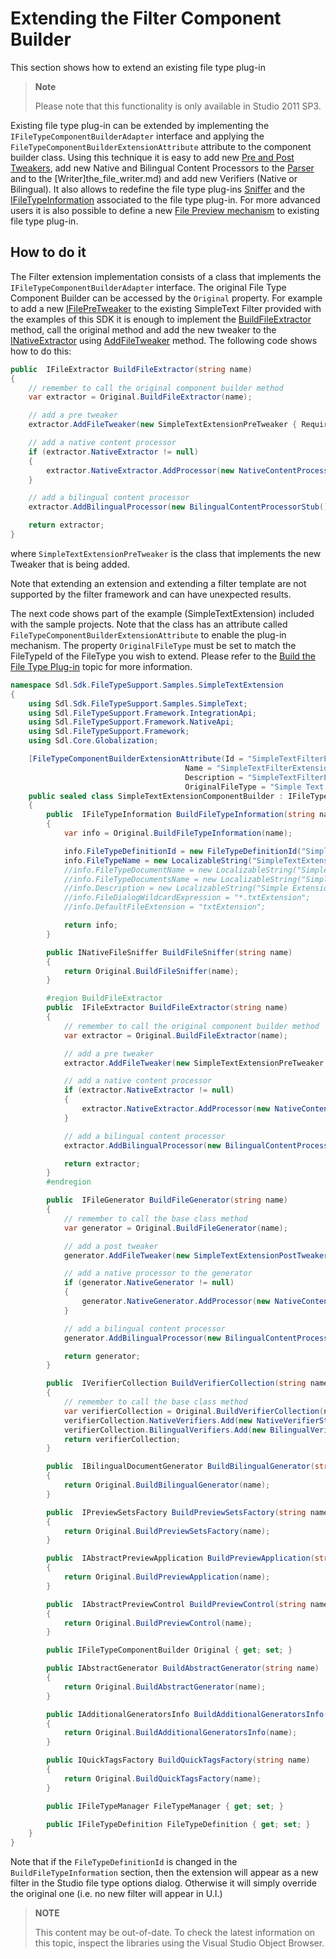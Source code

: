 Extending the Filter Component Builder
==
This section shows how to extend an existing file type plug-in

>**Note**
>
>Please note that this functionality is only available in Studio 2011 SP3.

Existing file type plug-in can be extended by implementing the ```IFileTypeComponentBuilderAdapter``` interface and applying the ```FileTypeComponentBuilderExtensionAttribute``` attribute to the component builder class. Using this technique it is easy to add new [Pre and Post Tweakers](native_file_tweakers.md), add new Native and Bilingual Content Processors to the [Parser](the_file_parser.md) and to the [Writer]the_file_writer.md) and add new Verifiers (Native or Bilingual). It also allows to redefine the file type plug-ins [Sniffer](the_file_sniffer.md) and the [IFileTypeInformation](../../api/filetypesupport/Sdl.FileTypeSupport.Framework.IntegrationApi.IFileTypeInformation.yml) associated to the file type plug-in. For more advanced users it is also possible to define a new [File Preview mechanism](the_filter_preview.md) to existing file type plug-in.

How to do it
--

The Filter extension implementation consists of a class that implements the ```IFileTypeComponentBuilderAdapter``` interface. The original File Type Component Builder can be accessed by the ```Original``` property. For example to add a new [IFilePreTweaker](../../api/filetypesupport/Sdl.FileTypeSupport.Framework.NativeApi.IFilePreTweaker.yml) to the existing SimpleText Filter provided with the examples of this SDK it is enough to implement the [BuildFileExtractor](../../api/filetypesupport/Sdl.FileTypeSupport.Framework.IntegrationApi.DynamicFilterComponentBuilder.yml#Sdl_FileTypeSupport_Framework_IntegrationApi_DynamicFilterComponentBuilder_BuildFileExtractor_System_String_) method, call the original method and add the new tweaker to the [INativeExtractor](../../api/filetypesupport/Sdl.FileTypeSupport.Framework.NativeApi.INativeExtractor.yml) using [AddFileTweaker](../../api/filetypesupport/Sdl.FileTypeSupport.Framework.IntegrationApi.IFileExtractor.yml#Sdl_FileTypeSupport_Framework_IntegrationApi_IFileExtractor_AddFileTweaker_Sdl_FileTypeSupport_Framework_NativeApi_IFilePreTweaker_) method. The following code shows how to do this:

```cs
public  IFileExtractor BuildFileExtractor(string name)
{
    // remember to call the original component builder method
    var extractor = Original.BuildFileExtractor(name);

    // add a pre tweaker
    extractor.AddFileTweaker(new SimpleTextExtensionPreTweaker { RequireValidEncoding = false });

    // add a native content processor
    if (extractor.NativeExtractor != null)
    {
        extractor.NativeExtractor.AddProcessor(new NativeContentProcessorStub());
    }

    // add a bilingual content processor
    extractor.AddBilingualProcessor(new BilingualContentProcessorStub());

    return extractor;
}
```

where ```SimpleTextExtensionPreTweaker``` is the class that implements the new Tweaker that is being added.

Note that extending an extension and extending a filter template are not supported by the filter framework and can have unexpected results.

The next code shows part of the example (SimpleTextExtension) included with the sample projects. Note that the class has an attribute called ```FileTypeComponentBuilderExtensionAttribute``` to enable the plug-in mechanism. The property ```OriginalFileType``` must be set to match the FileTypeId of the FileType you wish to extend. Please refer to the [Build the File Type Plug-in](build_the_file_type_plug_in.md) topic for more information.

```cs
namespace Sdl.Sdk.FileTypeSupport.Samples.SimpleTextExtension
{
    using Sdl.Sdk.FileTypeSupport.Samples.SimpleText;
    using Sdl.FileTypeSupport.Framework.IntegrationApi;
    using Sdl.FileTypeSupport.Framework.NativeApi;
    using Sdl.FileTypeSupport.Framework;
    using Sdl.Core.Globalization;

    [FileTypeComponentBuilderExtensionAttribute(Id = "SimpleTextFilterExtension_Id",
                                       Name = "SimpleTextFilterExtension_Name",
                                       Description = "SimpleTextFilterExtension_Description",
                                       OriginalFileType = "Simple Text Filter 1.0.0.0")]
    public sealed class SimpleTextExtensionComponentBuilder : IFileTypeComponentBuilderAdapter
    {
        public  IFileTypeInformation BuildFileTypeInformation(string name)
        {
            var info = Original.BuildFileTypeInformation(name);

            info.FileTypeDefinitionId = new FileTypeDefinitionId("SimpleTextExtension 1.0.0.0");
            info.FileTypeName = new LocalizableString("SimpleTextExtension");
            //info.FileTypeDocumentName = new LocalizableString("SimpleTextExtension");
            //info.FileTypeDocumentsName = new LocalizableString("SimpleTextExtensions");
            //info.Description = new LocalizableString("Simple Extension Filter");
            //info.FileDialogWildcardExpression = "*.txtExtension";
            //info.DefaultFileExtension = "txtExtension";

            return info;
        }

        public INativeFileSniffer BuildFileSniffer(string name)
        {
            return Original.BuildFileSniffer(name);
        }

        #region BuildFileExtractor
        public  IFileExtractor BuildFileExtractor(string name)
        {
            // remember to call the original component builder method
            var extractor = Original.BuildFileExtractor(name);

            // add a pre tweaker
            extractor.AddFileTweaker(new SimpleTextExtensionPreTweaker { RequireValidEncoding = false });

            // add a native content processor
            if (extractor.NativeExtractor != null)
            {
                extractor.NativeExtractor.AddProcessor(new NativeContentProcessorStub());
            }

            // add a bilingual content processor
            extractor.AddBilingualProcessor(new BilingualContentProcessorStub());

            return extractor;
        }
        #endregion

        public  IFileGenerator BuildFileGenerator(string name)
        {
            // remember to call the base class method
            var generator = Original.BuildFileGenerator(name);

            // add a post tweaker
            generator.AddFileTweaker(new SimpleTextExtensionPostTweaker() { RequireValidEncoding = false });

            // add a native processor to the generator
            if (generator.NativeGenerator != null)
            {
                generator.NativeGenerator.AddProcessor(new NativeContentProcessorStub());
            }

            // add a bilingual content processor
            generator.AddBilingualProcessor(new BilingualContentProcessorStub());

            return generator;
        }

        public  IVerifierCollection BuildVerifierCollection(string name)
        {
            // remember to call the base class method
            var verifierCollection = Original.BuildVerifierCollection(name);
            verifierCollection.NativeVerifiers.Add(new NativeVerifierStub());
            verifierCollection.BilingualVerifiers.Add(new BilingualVerifierStub());
            return verifierCollection;
        }

        public  IBilingualDocumentGenerator BuildBilingualGenerator(string name)
        {
            return Original.BuildBilingualGenerator(name);
        }

        public  IPreviewSetsFactory BuildPreviewSetsFactory(string name)
        {
            return Original.BuildPreviewSetsFactory(name);
        }

        public  IAbstractPreviewApplication BuildPreviewApplication(string name)
        {
            return Original.BuildPreviewApplication(name);
        }

        public  IAbstractPreviewControl BuildPreviewControl(string name)
        {
            return Original.BuildPreviewControl(name);
        }

        public IFileTypeComponentBuilder Original { get; set; }

        public IAbstractGenerator BuildAbstractGenerator(string name)
        {
            return Original.BuildAbstractGenerator(name);
        }

        public IAdditionalGeneratorsInfo BuildAdditionalGeneratorsInfo(string name)
        {
            return Original.BuildAdditionalGeneratorsInfo(name);
        }

        public IQuickTagsFactory BuildQuickTagsFactory(string name)
        {
            return Original.BuildQuickTagsFactory(name);
        }

        public IFileTypeManager FileTypeManager { get; set; }

        public IFileTypeDefinition FileTypeDefinition { get; set; }
    }
}
```

Note that if the ```FileTypeDefinitionId``` is changed in the ```BuildFileTypeInformation``` section, then the extension will appear as a new filter in the Studio file type options dialog. Otherwise it will simply override the original one (i.e. no new filter will appear in U.I.)

>**NOTE**
>
> This content may be out-of-date. To check the latest information on this topic, inspect the libraries using the Visual Studio Object Browser.